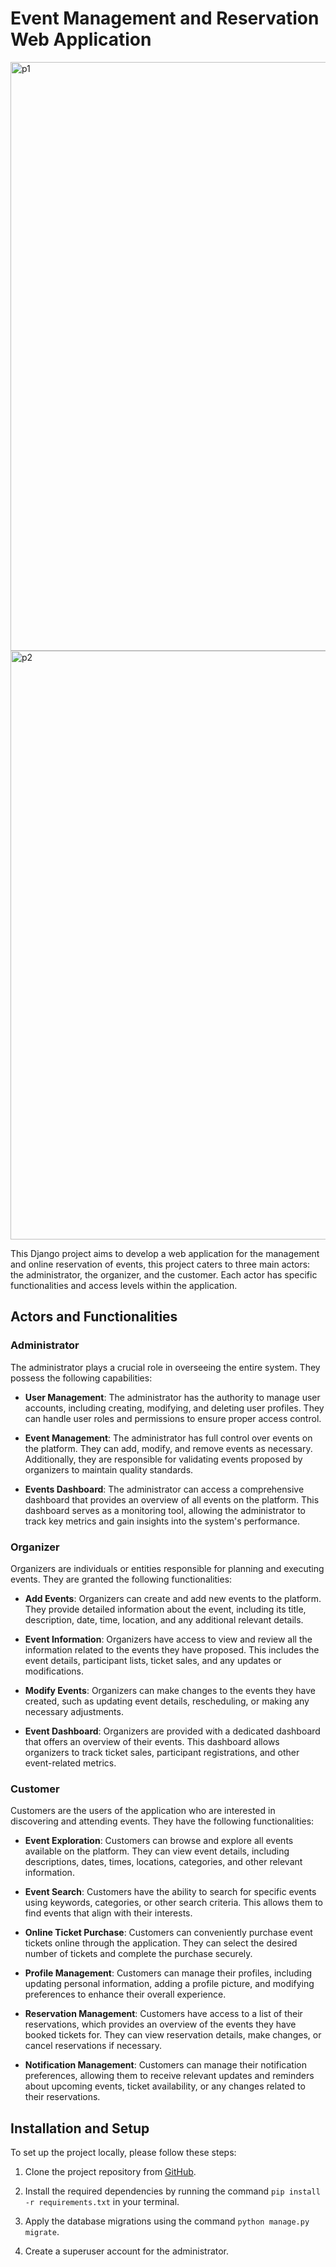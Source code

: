 # Event Management and Reservation Web Application
<img width="942" alt="p1" src="https://github.com/SalahEddine-Ghannouch/GetTicket_Events_Django/assets/79339578/241bb844-1c45-4856-a1db-596ec8ec7bee">
<img width="942" alt="p2" src="https://github.com/SalahEddine-Ghannouch/GetTicket_Events_Django/assets/79339578/8d1d02b6-900c-402f-b342-648acdb1a3d3">

This Django project aims to develop a web application for the management and online reservation of events, this project caters to three main actors: the administrator, the organizer, and the customer. Each actor has specific functionalities and access levels within the application.

## Actors and Functionalities

### Administrator

The administrator plays a crucial role in overseeing the entire system. They possess the following capabilities:

- **User Management**: The administrator has the authority to manage user accounts, including creating, modifying, and deleting user profiles. They can handle user roles and permissions to ensure proper access control.

- **Event Management**: The administrator has full control over events on the platform. They can add, modify, and remove events as necessary. Additionally, they are responsible for validating events proposed by organizers to maintain quality standards.

- **Events Dashboard**: The administrator can access a comprehensive dashboard that provides an overview of all events on the platform. This dashboard serves as a monitoring tool, allowing the administrator to track key metrics and gain insights into the system's performance.

### Organizer

Organizers are individuals or entities responsible for planning and executing events. They are granted the following functionalities:

- **Add Events**: Organizers can create and add new events to the platform. They provide detailed information about the event, including its title, description, date, time, location, and any additional relevant details.

- **Event Information**: Organizers have access to view and review all the information related to the events they have proposed. This includes the event details, participant lists, ticket sales, and any updates or modifications.

- **Modify Events**: Organizers can make changes to the events they have created, such as updating event details, rescheduling, or making any necessary adjustments.

- **Event Dashboard**: Organizers are provided with a dedicated dashboard that offers an overview of their events. This dashboard allows organizers to track ticket sales, participant registrations, and other event-related metrics.

### Customer

Customers are the users of the application who are interested in discovering and attending events. They have the following functionalities:

- **Event Exploration**: Customers can browse and explore all events available on the platform. They can view event details, including descriptions, dates, times, locations, categories, and other relevant information.

- **Event Search**: Customers have the ability to search for specific events using keywords, categories, or other search criteria. This allows them to find events that align with their interests.

- **Online Ticket Purchase**: Customers can conveniently purchase event tickets online through the application. They can select the desired number of tickets and complete the purchase securely.

- **Profile Management**: Customers can manage their profiles, including updating personal information, adding a profile picture, and modifying preferences to enhance their overall experience.

- **Reservation Management**: Customers have access to a list of their reservations, which provides an overview of the events they have booked tickets for. They can view reservation details, make changes, or cancel reservations if necessary.

- **Notification Management**: Customers can manage their notification preferences, allowing them to receive relevant updates and reminders about upcoming events, ticket availability, or any changes related to their reservations.

## Installation and Setup

To set up the project locally, please follow these steps:

1. Clone the project repository from [GitHub](https://github.com/SalahEddine-Ghannouch/GetTicket_Events_Django.git).

2. Install the required dependencies by running the command `pip install -r requirements.txt` in your terminal.

4. Apply the database migrations using the command `python manage.py migrate`.

5. Create a superuser account for the administrator.
